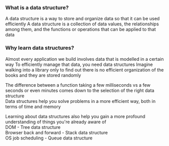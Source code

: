 ### What is a data structure?
A data structure is a way to store and organize data so that it can be used efficiently
A data structure is a collection of data values, the relationships among them, and the functions or operations that can be applied to that data

### Why learn data structures?
Almost every application we build involves data that is modelled in a certain way
To efficiently manage that data, you need data structures
Imagine walking into a library only to find out there is no efficient organization of the books and they are stored randomly

The difference between a function taking a few milliseconds vs a few seconds or even minutes comes down to the selection of the right data structure  
Data structures help you solve problems in a more efficient way, both in terms of time and memory 

Learning about data structures also help you gain a more profound understanding of things you're already aware of  
DOM - Tree data structure  
Browser back and forward - Stack data structure  
OS job scheduling - Queue data structure